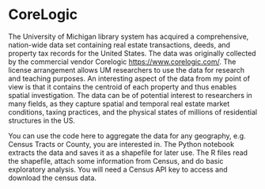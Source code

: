 # CoreLogic
The University of Michigan library system has acquired a comprehensive, nation-wide data set containing real estate transactions, deeds, and property tax records for the United States. The data was originally collected by the commercial vendor Corelogic https://www.corelogic.com/. The license arrangement allows UM researchers to use the data for research and teaching purposes. An interesting aspect of the data from my point of view is that it contains the centroid of each property and thus enables spatial investigation. The data can be of potential interest to researchers in many fields, as they capture spatial and temporal real estate market conditions, taxing practices, and the physical states of millions of residential structures in the US.  

You can use the code here to aggregate the data for any geography, e.g. Census Tracts or County, you are interested in. The Python notebook extracts the data and saves it as a shapefile for later use. The R files read the shapefile, attach some information from Census, and do basic exploratory analysis. You will need a Census API key to access and download the census data. 


